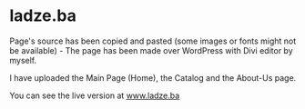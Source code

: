 # ladze.ba
Page's source has been copied and pasted (some images or fonts might not be available) - The page has been made over WordPress with Divi editor by myself.

I have uploaded the Main Page (Home), the Catalog and the About-Us page.

You can see the live version at www.ladze.ba
